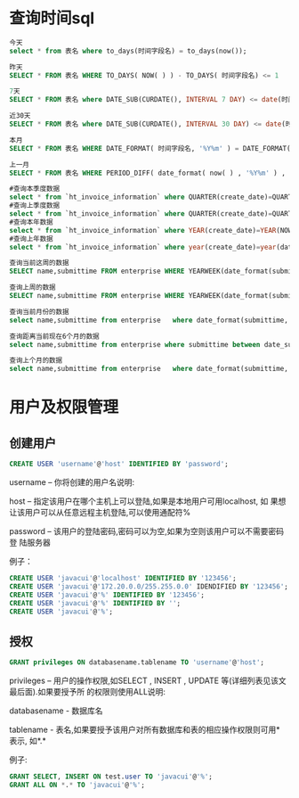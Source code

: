 # 查询时间sql

```sql
今天
select * from 表名 where to_days(时间字段名) = to_days(now());

昨天
SELECT * FROM 表名 WHERE TO_DAYS( NOW( ) ) - TO_DAYS( 时间字段名) <= 1

7天
SELECT * FROM 表名 where DATE_SUB(CURDATE(), INTERVAL 7 DAY) <= date(时间字段名)

近30天
SELECT * FROM 表名 where DATE_SUB(CURDATE(), INTERVAL 30 DAY) <= date(时间字段名)

本月
SELECT * FROM 表名 WHERE DATE_FORMAT( 时间字段名, '%Y%m' ) = DATE_FORMAT( CURDATE( ) , '%Y%m' )

上一月
SELECT * FROM 表名 WHERE PERIOD_DIFF( date_format( now( ) , '%Y%m' ) , date_format( 时间字段名, '%Y%m' ) ) =1

#查询本季度数据
select * from `ht_invoice_information` where QUARTER(create_date)=QUARTER(now());
#查询上季度数据
select * from `ht_invoice_information` where QUARTER(create_date)=QUARTER(DATE_SUB(now(),interval 1 QUARTER));
#查询本年数据
select * from `ht_invoice_information` where YEAR(create_date)=YEAR(NOW());
#查询上年数据
select * from `ht_invoice_information` where year(create_date)=year(date_sub(now(),interval 1 year));

查询当前这周的数据 
SELECT name,submittime FROM enterprise WHERE YEARWEEK(date_format(submittime,'%Y-%m-%d')) = YEARWEEK(now());

查询上周的数据
SELECT name,submittime FROM enterprise WHERE YEARWEEK(date_format(submittime,'%Y-%m-%d')) = YEARWEEK(now())-1;

查询当前月份的数据
select name,submittime from enterprise   where date_format(submittime,'%Y-%m')=date_format(now(),'%Y-%m')

查询距离当前现在6个月的数据
select name,submittime from enterprise where submittime between date_sub(now(),interval 6 month) and now();

查询上个月的数据
select name,submittime from enterprise   where date_format(submittime,'%Y-%m')=date_format(DATE_SUB(curdate(), INTERVAL 1 MONTH),'%Y-%m')
```

# 用户及权限管理

## 创建用户

```sql
CREATE USER 'username'@'host' IDENTIFIED BY 'password';
```

username – 你将创建的用户名说明:

host – 指定该用户在哪个主机上可以登陆,如果是本地用户可用localhost, 如 果想让该用户可以从任意远程主机登陆,可以使用通配符%

password – 该用户的登陆密码,密码可以为空,如果为空则该用户可以不需要密码登 陆服务器

例子：

```sql
CREATE USER 'javacui'@'localhost' IDENTIFIED BY '123456'; 
CREATE USER 'javacui'@'172.20.0.0/255.255.0.0' IDENDIFIED BY '123456'; 
CREATE USER 'javacui'@'%' IDENTIFIED BY '123456'; 
CREATE USER 'javacui'@'%' IDENTIFIED BY ''; 
CREATE USER 'javacui'@'%';
```

## **授权**

```sql
GRANT privileges ON databasename.tablename TO 'username'@'host';
```

privileges – 用户的操作权限,如SELECT , INSERT , UPDATE 等(详细列表见该文最后面).如果要授予所 的权限则使用ALL说明:

databasename - 数据库名

tablename - 表名,如果要授予该用户对所有数据库和表的相应操作权限则可用* 表示, 如*.*

例子:

```sql
GRANT SELECT, INSERT ON test.user TO 'javacui'@'%'; 
GRANT ALL ON *.* TO 'javacui'@'%';
```
